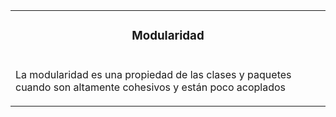 <table id="card">
    <tr>
        <td align="center">
            <h3>Modularidad</h3>
        </td>
    </tr>
    <tr>
        <td>
            <p>La modularidad es una propiedad de las clases y paquetes cuando son altamente cohesivos y están poco acoplados</p>
        </td>
    </tr>
</table>